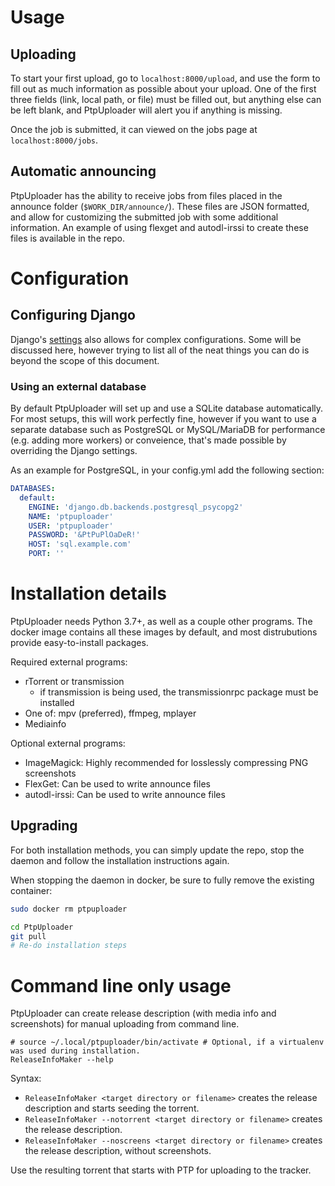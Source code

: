 ﻿# Usage

## Uploading

To start your first upload, go to `localhost:8000/upload`, and use the form to fill out as much
information as possible about your upload. One of the first three fields (link, local path, or file)
must be filled out, but anything else can be left blank, and PtpUploader will alert you if anything
is missing.

Once the job is submitted, it can viewed on the jobs page at `localhost:8000/jobs`.

## Automatic announcing

PtpUploader has the ability to receive jobs from files placed in the announce folder
(`$WORK_DIR/announce/`). These files are JSON formatted, and allow for customizing the submitted
job with some additional information. An example of using flexget and autodl-irssi to create these
files is available in the repo.

# Configuration

## Configuring Django

Django's [settings](https://docs.djangoproject.com/en/4.0/topics/settings/) also
allows for complex configurations. Some will be discussed here, however trying to list all of
the neat things you can do is beyond the scope of this document.

### Using an external database

By default PtpUploader will set up and use a SQLite database automatically.
For most setups, this will work perfectly fine, however if you want to
use a separate database such as PostgreSQL or MySQL/MariaDB for
performance (e.g. adding more workers) or conveience, that's made possible
by overriding the Django settings.

As an example for PostgreSQL, in your config.yml add the following section:
```yaml
DATABASES:
  default:
    ENGINE: 'django.db.backends.postgresql_psycopg2'
    NAME: 'ptpuploader'
    USER: 'ptpuploader'
    PASSWORD: '&PtPuPlOaDeR!'
    HOST: 'sql.example.com'
    PORT: ''
```

# Installation details

PtpUploader needs Python 3.7+, as well as a couple other programs.
The docker image contains all these images by default, and most distrubutions
provide easy-to-install packages.

Required external programs:
- rTorrent or transmission
  - if transmission is being used, the transmissionrpc package must be installed
- One of: mpv (preferred), ffmpeg, mplayer
- Mediainfo

Optional external programs:
- ImageMagick: Highly recommended for losslessly compressing PNG screenshots
- FlexGet: Can be used to write announce files
- autodl-irssi: Can	be used	to write announce files

## Upgrading

For both installation methods, you can simply update the repo, stop the daemon and follow
the installation instructions again.

When stopping the daemon in docker, be sure to fully remove the existing container:
```bash
sudo docker rm ptpuploader
```

```bash
cd PtpUploader
git pull
# Re-do installation steps
```

# Command line only usage

PtpUploader can create release description (with media info and screenshots) for manual uploading from command line.
```
# source ~/.local/ptpuploader/bin/activate # Optional, if a virtualenv was used during installation.
ReleaseInfoMaker --help
```

Syntax:
* `ReleaseInfoMaker <target directory or filename>` creates the release description and starts seeding the torrent.
* `ReleaseInfoMaker --notorrent <target directory or filename>` creates the release description.
* `ReleaseInfoMaker --noscreens <target directory or filename>` creates the release description, without screenshots.

Use the resulting torrent that starts with PTP for uploading to the tracker.




